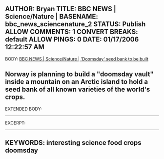 AUTHOR: Bryan
TITLE: BBC NEWS | Science/Nature |
BASENAME: bbc_news_sciencenature_2
STATUS: Publish
ALLOW COMMENTS: 1
CONVERT BREAKS: __default__
ALLOW PINGS: 0
DATE: 01/17/2006 12:22:57 AM
-----
BODY:
<a title="BBC NEWS | Science/Nature | 'Doomsday' seed bank to be built" href="http://news.bbc.co.uk/1/hi/sci/tech/4605398.stm">BBC NEWS | Science/Nature | 'Doomsday' seed bank to be built</a>

Norway is planning to build a "doomsday vault" inside a mountain on an Arctic island to hold a seed bank of all known varieties of the world's crops.
-----
EXTENDED BODY:

-----
EXCERPT:

-----
KEYWORDS:
interesting science food crops doomsday
-----


